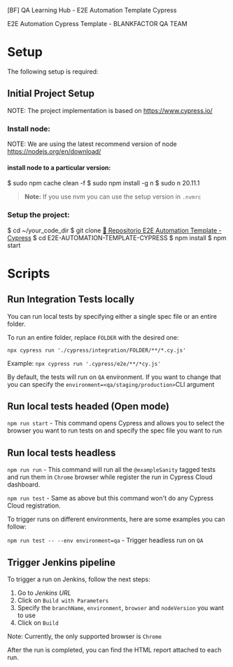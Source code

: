 [BF] QA Learning Hub - E2E Automation Template Cypress

E2E Automation Cypress Template - BLANKFACTOR QA TEAM

# Setup

The following setup is required:

## Initial Project Setup

NOTE: The project implementation is based on
https://www.cypress.io/

### Install node:

NOTE: We are using the latest recommend version of node
https://nodejs.org/en/download/

#### install node to a particular version:

$ sudo npm cache clean -f
$ sudo npm install -g n
$ sudo n 20.11.1

> **Note:** If you use nvm you can use the setup version in `.nvmrc`

### Setup the project:

$ cd ~/your_code_dir
$ git clone [🔗 Repositorio E2E Automation Template - Cypress](https://github.com/qa-learning-hub/e2e-automation-template-cypress.git)
$ cd E2E-AUTOMATION-TEMPLATE-CYPRESS
$ npm install
$ npm start

# Scripts

## Run Integration Tests locally

You can run local tests by specifying either a single spec file or an entire folder.

To run an entire folder, replace `FOLDER` with the desired one:

`npx cypress run './cypress/integration/FOLDER/**/*.cy.js'`

Example: `npx cypress run '.cypress/e2e/**/*cy.js'`

By default, the tests will run on `QA` environment. If you want to change that
you can specify the `environment=<qa/staging/production>`CLI argument

## Run local tests headed (Open mode)

`npm run start` - This command opens Cypress and allows you to select the browser
you want to run tests on and specify the spec file you want to run

## Run local tests headless

`npm run run` - This command will run all the `@exampleSanity` tagged tests and
run them in `Chrome` browser while register the run in Cypress Cloud dashboard.

`npm run test` - Same as above but this command won't do any Cypress Cloud registration.

To trigger runs on different environments, here are some examples you can follow:

`npm run test -- --env environment=qa` - Trigger headless run on `QA`

## Trigger Jenkins pipeline

To trigger a run on Jenkins, follow the next steps:
1. Go to *Jenkins URL*
2. Click on `Build with Parameters`
3. Specify the `branchName`, `environment`, `browser` and `nodeVersion` you want to use
4. Click on `Build`

Note: Currently, the only supported browser is `Chrome`

After the run is completed, you can find the HTML report attached to each run.